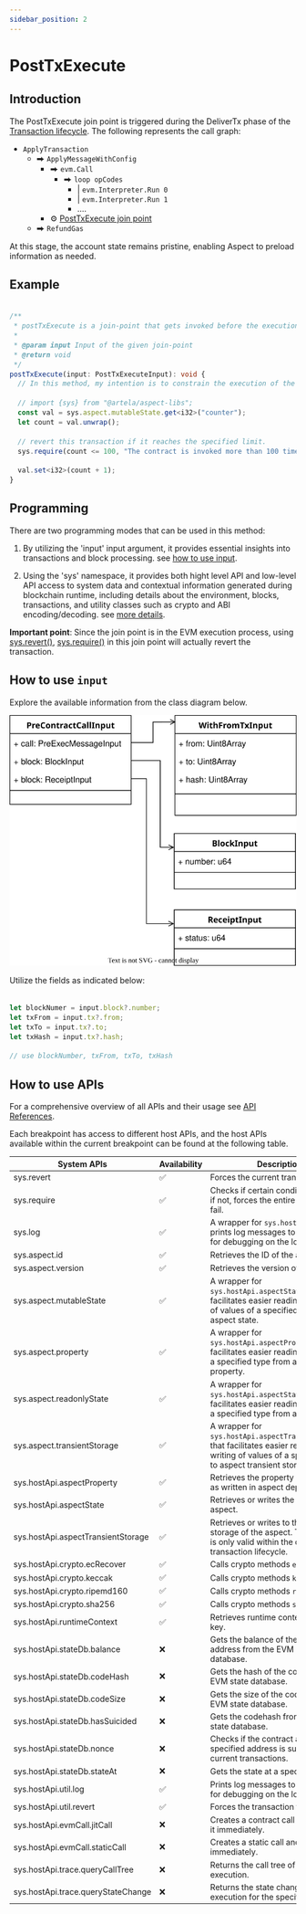 ```yaml
---
sidebar_position: 2
---
```


# PostTxExecute

## Introduction


The PostTxExecute join point is triggered during the DeliverTx phase of the [Transaction lifecycle](https://docs.cosmos.network/v0.47/learn/beginner/tx-lifecycle).
The following represents the call graph:

* `ApplyTransaction`
  * ⮕ `ApplyMessageWithConfig`
    * ⮕ `evm.Call`
      * ⮕ `loop opCodes`
        * | `evm.Interpreter.Run 0`
        * | `evm.Interpreter.Run 1`
        * ....
    * ⚙ [PostTxExecute join point](/develop/reference/aspect-lib/tx-level-aspect/post-tx-execute)
  * ⮕ `RefundGas`

At this stage, the account state remains pristine, enabling Aspect to preload information as needed.

## Example

<!-- @formatter:off -->
```typescript

/**
 * postTxExecute is a join-point that gets invoked before the execution of a transaction.
 *
 * @param input Input of the given join-point
 * @return void
 */
postTxExecute(input: PostTxExecuteInput): void {
  // In this method, my intention is to constrain the execution of the aspect-bound contract to be invoked no more than 100 times.

  // import {sys} from "@artela/aspect-libs";
  const val = sys.aspect.mutableState.get<i32>("counter");
  let count = val.unwrap();

  // revert this transaction if it reaches the specified limit.
  sys.require(count <= 100, "The contract is invoked more than 100 times.");

  val.set<i32>(count + 1);
}

```
<!-- @formatter:on -->

## Programming

There are two programming modes that can be used in this method:

1. By utilizing the 'input' input argument, it provides essential insights into transactions and block processing. see [how to use input](#how-to-use-input).

2. Using the 'sys' namespace, it provides both hight level API and low-level API access to system data and contextual information generated during blockchain runtime, including details about the environment, blocks, transactions, and utility classes such as crypto and ABI encoding/decoding. see [more details](#how-to-use-sys-apis).

**Important point**: Since the join point is in the EVM execution process, using [sys.revert()](/develop/reference/aspect-lib/components/sys#1-revert), [sys.require()](/develop/reference/aspect-lib/components/sys#3-require) in this join point will actually revert the transaction.

## How to use `input`

Explore the available information from the class diagram below.

![class.svg](class.svg)

Utilize the fields as indicated below:

<!-- @formatter:off -->
```typescript

let blockNumer = input.block?.number;
let txFrom = input.tx?.from;
let txTo = input.tx?.to;
let txHash = input.tx?.hash;

// use blockNumber, txFrom, txTo, txHash

```
<!-- @formatter:on -->

## How to use APIs

For a comprehensive overview of all APIs and their usage see [API References](/develop/reference/aspect-lib/components/overview).

Each breakpoint has access to different host APIs, and the host APIs available within the current breakpoint can be found at the following table.

| System APIs | Availability | Description |
|-------------|--------------|-------------|
| sys.revert | ✅ | Forces the current transaction to fail. |
| sys.require | ✅ | Checks if certain conditions are met; if not, forces the entire transaction to fail. |
| sys.log | ✅ | A wrapper for `sys.hostApi.util.log`, prints log messages to Artela output for debugging on the localnet. |
| sys.aspect.id | ✅ | Retrieves the ID of the aspect. |
| sys.aspect.version | ✅ | Retrieves the version of the aspect. |
| sys.aspect.mutableState | ✅ | A wrapper for `sys.hostApi.aspectState` that facilitates easier reading or writing of values of a specified type to aspect state. |
| sys.aspect.property | ✅ | A wrapper for `sys.hostApi.aspectProperty` that facilitates easier reading of values of a specified type from aspect property. |
| sys.aspect.readonlyState | ✅ | A wrapper for `sys.hostApi.aspectState` that facilitates easier reading of values of a specified type from aspect state. |
| sys.aspect.transientStorage | ✅ | A wrapper for `sys.hostApi.aspectTransientStorage` that facilitates easier reading or writing of values of a specified type to aspect transient storage. |
| sys.hostApi.aspectProperty | ✅ | Retrieves the property of the aspect as written in aspect deployment. |
| sys.hostApi.aspectState | ✅ | Retrieves or writes the state of the aspect. |
| sys.hostApi.aspectTransientStorage | ✅ | Retrieves or writes to the transient storage of the aspect. This storage is only valid within the current transaction lifecycle. |
| sys.hostApi.crypto.ecRecover | ✅ | Calls crypto methods `ecRecover`. |
| sys.hostApi.crypto.keccak | ✅ | Calls crypto methods `keccak`. |
| sys.hostApi.crypto.ripemd160 | ✅ | Calls crypto methods `ripemd160`. |
| sys.hostApi.crypto.sha256 | ✅ | Calls crypto methods `sha256`. |
| sys.hostApi.runtimeContext | ✅ | Retrieves runtime context by the key. |
| sys.hostApi.stateDb.balance | ❌ | Gets the balance of the specified address from the EVM state database. |
| sys.hostApi.stateDb.codeHash | ❌ | Gets the hash of the code from the EVM state database. |
| sys.hostApi.stateDb.codeSize | ❌ | Gets the size of the code from the EVM state database. |
| sys.hostApi.stateDb.hasSuicided | ❌ | Gets the codehash from the EVM state database. |
| sys.hostApi.stateDb.nonce | ❌ | Checks if the contract at the specified address is suicided in the current transactions. |
| sys.hostApi.stateDb.stateAt | ❌ | Gets the state at a specific point. |
| sys.hostApi.util.log | ✅ | Prints log messages to Artela output for debugging on the localnet. |
| sys.hostApi.util.revert | ✅ | Forces the transaction to fail. |
| sys.hostApi.evmCall.jitCall | ❌ | Creates a contract call and executes it immediately. |
| sys.hostApi.evmCall.staticCall | ❌ | Creates a static call and executes it immediately. |
| sys.hostApi.trace.queryCallTree | ❌ | Returns the call tree of EVM execution. |
| sys.hostApi.trace.queryStateChange | ❌ | Returns the state change in EVM execution for the specified key. |
